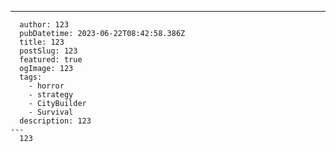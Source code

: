 ---
      author: 123
      pubDatetime: 2023-06-22T08:42:58.386Z
      title: 123
      postSlug: 123
      featured: true
      ogImage: 123
      tags:
        - horror
        - strategy
        - CityBuilder
        - Survival
      description: 123
    ---
      123
    